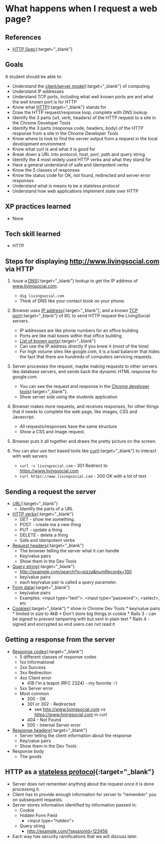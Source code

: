 # What happens when I request a web page?

## References

* [HTTP Spec](http://www.w3.org/Protocols/rfc2616/rfc2616.html){:target="_blank"}

## Goals
A student should be able to:

* Understand the [client/server model](http://en.wikipedia.org/wiki/Client%E2%80%93server_model){:target="_blank"} of computing
* Understand IP addresses
* Understand TCP ports, including what well known ports are and what the well known port is for HTTP
* Know what [HTTP](http://en.wikipedia.org/wiki/Hypertext_Transfer_Protocol){:target="_blank"} stands for
* Draw the HTTP request/response loop, complete with DNS lookup
* Identify the 3 parts (url, verb, headers) of the HTTP request to a site in the Chrome Developer Tools
* Identify the 3 parts (response code, headers, body) of the HTTP response from a site in the Chrome Developer Tools
* Know where to look to find the server output from a request in the local development environment
* Know what curl is and what it is good for
* Break down a URL into protocol, host, port, path and query string
* Identify the 4 most widely used HTTP verbs and what they stand for
* Have a general understand of safe and idempotent verbs
* Know the 5 classes of responses
* Know the status code for OK, not found, redirected and server error responses
* Understand what is means to be a stateless protocol
* Understand how web applications implement state over HTTP


## XP practices learned

* None

## Tech skill learned

* HTTP

## Steps for displaying http://www.livingsocial.com via HTTP

1. Issue a [DNS](http://en.wikipedia.org/wiki/Domain_Name_System){:target="_blank"} lookup to get the IP address of www.livingsocial.com.
    * `dig livingsocial.com`
    * Think of DNS like your contact book on your phone.

1. Browser uses [IP address](http://en.wikipedia.org/wiki/IP_address){:target="_blank"}, and a known [TCP port](http://en.wikipedia.org/wiki/Transmission_Control_Protocol#TCP_ports){:target="_blank"} of 80, to send HTTP request the LivingSocial servers.
    * IP addresses are like phone numbers for an office building
    * Ports are like mail boxes within that office building
    * [List of known ports](http://en.wikipedia.org/wiki/List_of_TCP_and_UDP_port_numbers){:target="_blank"}
    * Can use the IP address directly if you knew it (most of the time)
    * For high volume sites like google.com, it is a load balancer that hides the fact that there are hundreds of computers servicing requests.

1. Server processes the request, maybe making requests to other servers like database servers, and sends back the dynamic HTML response for google.com.
    * You can see the request and response in the [Chrome developer tools](https://developers.google.com/chrome-developer-tools/){:target="_blank"}.
    * Show server side using the students application

1. Browser makes more requests, and receives responses, for other things that it needs to complete the web page, like images, CSS and Javascript.
    * All requests/responses have the same structure
    * Show a CSS and image request.

1. Browser puts it all together and draws the pretty picture on the screen.

1. You can also use text based tools like [curl](http://en.wikipedia.org/wiki/CURL){:target="_blank"}
to interact with web servers
    * `curl -v livingsocial.com` - 301 Redirect to https://www.livingsocial.com
    * `curl https://www.livingsocial.com` - 200 OK with a lot of text

## Sending a request the server
* [URL](http://en.wikipedia.org/wiki/URL){:target="_blank"}
    * Identify the parts of a URL
* [HTTP verbs](http://www.w3.org/Protocols/rfc2616/rfc2616-sec9.html){:target="_blank"}
    * GET - show me something.
    * POST - create me a new thing
    * PUT - update a thing
    * DELETE - delete a thing
    * Safe and idempotent verbs
* [Request headers](http://en.wikipedia.org/wiki/List_of_HTTP_header_fields){:target="_blank"}
    * The browser telling the server what it can handle
    * Key/value pairs
    * Show them in the Dev Tools
* [Query string](http://en.wikipedia.org/wiki/Query_string){:target="_blank"}
    * http://example.com/search?q=pizza&numRecords=100
    * key/value pairs
    * each key/value pair is called a query parameter.
* [Form data](http://en.wikipedia.org/wiki/Form_(HTML)){:target="_blank"}
    * key/value pairs
    * Examples: &lt;input type="text"&gt;, &lt;input type="password"&gt;, &lt;select&gt;, etc
* [Cookies](http://en.wikipedia.org/wiki/HTTP_cookie){:target="_blank"}
        * show in Chrome Dev Tools
        * key/value pairs
        * limited in size to 4kB
            * Don't store big things in cookie
        * Rails 3 - can be signed to prevent tampering with but sent in plain text
        * Rails 4 - signed and encrypted so end users can not read it

## Getting a response from the server
* [Response codes](http://en.wikipedia.org/wiki/List_of_HTTP_status_codes){:target="_blank"}
    * 5 different classes of response codes
    * 1xx Informational
    * 2xx Success
    * 3xx Redirection
    * 4xx Client error
        * 418 I'm a teapot (RFC 2324) - my favorite :-)
    * 5xx Server error
    * Most common
        * 200 - OK
        * 301 or 302 - Redirected
            * see http://www.livingsocial.com vs https://www.livingsocial.com in curl
        * 404 - Not Found
        * 500 - Internal Server error
* [Response headers](http://en.wikipedia.org/wiki/List_of_HTTP_header_fields){:target="_blank"}
    * Server telling the client information about the response
    * Key/value pairs
    * Show them in the Dev Tools
* Response body
    * The goods

## HTTP as a [stateless protocol](http://en.wikipedia.org/wiki/Stateless_server){:target="_blank"}
* Server does not remember anything about the request once it is done processing it.
* Client has to provide enough information for server to "remember" you on subsequent requests.
* Server stores information identified by information passed in:
    * Cookie
    * Hidden Form Field
        * &lt;input type="hidden"&gt;
    * Query string
        * http://example.com/?sessionId=123456
* Each way has security ramifications that we will discuss later.


